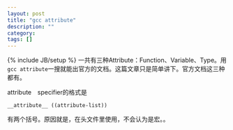 ```yaml
---
layout: post
title: "gcc attribute"
description: ""
category: 
tags: []
---
```

{% include JB/setup %}
一共有三种Attribute：Function、Variable、Type。用`gcc attribute`一搜就能出官方的文档。这篇文章只是简单讲下。官方文档这三种都有。

attribute　specifier的格式是

    __attribute__ ((attribute-list))

有两个括号。原因就是，在头文件里使用，不会认为是宏。。


